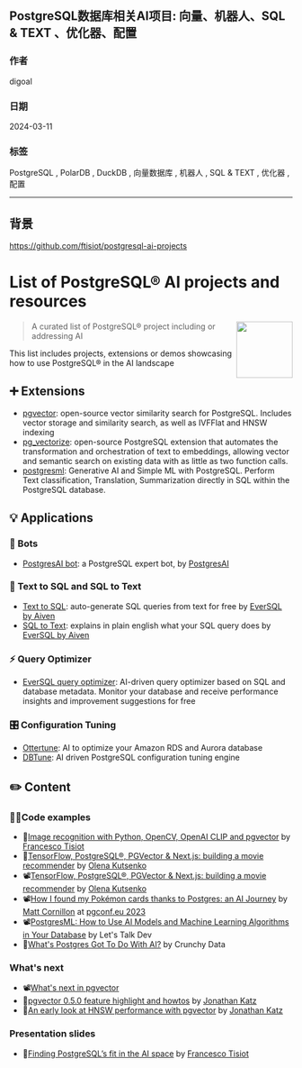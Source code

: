 ## PostgreSQL数据库相关AI项目: 向量、机器人、SQL & TEXT 、优化器、配置    
                                                                            
### 作者                                                                            
digoal                                                                            
                                                                            
### 日期                                                                            
2024-03-11                                                                   
                                                                            
### 标签                                                                            
PostgreSQL , PolarDB , DuckDB , 向量数据库 , 机器人 , SQL & TEXT , 优化器 , 配置                    
                                                                            
----                                                                            
                                                                            
## 背景     
    
https://github.com/ftisiot/postgresql-ai-projects    
  
  
# List of PostgreSQL® AI projects and resources  
  
[<img src="https://wiki.postgresql.org/images/a/a4/PostgreSQL_logo.3colors.svg" align="right"  width="100">](https://www.postgresql.org/)  
  
> A curated list of PostgreSQL® project including or addressing AI  
  
This list includes projects, extensions or demos showcasing how to use PostgreSQL® in the AI landscape  
  
## ➕ Extensions  
  
* [pgvector](https://github.com/pgvector/pgvector): open-source vector similarity search for PostgreSQL. Includes vector storage and similarity search, as well as IVFFlat and HNSW indexing  
* [pg_vectorize](https://github.com/tembo-io/pg_vectorize): open-source PostgreSQL extension that automates the transformation and orchestration of text to embeddings, allowing vector and semantic search on existing data with as little as two function calls.  
* [postgresml](https://github.com/postgresml/postgresml): Generative AI and Simple ML with PostgreSQL. Perform Text classification, Translation, Summarization directly in SQL within the PostgreSQL database.  
  
## 💡 Applications  
  
### 🤖 Bots  
  
* [PostgresAI bot](https://postgres.ai/bot): a PostgreSQL expert bot, by [PostgresAI](https://twitter.com/postgres_ai)  
  
### 📑 Text to SQL and SQL to Text  
  
* [Text to SQL](https://www.eversql.com/text-to-sql/): auto-generate SQL queries from text for free by [EverSQL by Aiven](https://www.eversql.com/?utm_medium=organic&utm_source=ext_blog&utm_content=listpostgresai)  
* [SQL to Text](https://www.eversql.com/sql-to-text/?utm_medium=organic&utm_source=ext_blog&utm_content=listpostgresai): explains in plain english what your SQL query does by [EverSQL by Aiven](https://www.eversql.com/?utm_medium=organic&utm_source=ext_blog&utm_content=listpostgresai)  
  
  
### ⚡️ Query Optimizer  
  
* [EverSQL query optimizer](https://www.eversql.com/sql-query-optimizer/?utm_medium=organic&utm_source=ext_blog&utm_content=listpostgresai): AI-driven query optimizer based on SQL and database metadata. Monitor your database and receive performance insights and improvement suggestions for free  
  
### 🎛️ Configuration Tuning  
  
* [Ottertune](https://ottertune.com/): AI to optimize your Amazon RDS and Aurora database  
* [DBTune](https://www.dbtune.com/): AI driven PostgreSQL configuration tuning engine  
  
## ✏️ Content  
  
### 👩‍💻Code examples  
  
* 📝[Image recognition with Python, OpenCV, OpenAI CLIP and pgvector](https://aiven.io/developer/find-faces-with-pgvector) by [Francesco Tisiot](https://www.linkedin.com/in/francescotisiot)  
* 📝[TensorFlow, PostgreSQL®, PGVector & Next.js: building a movie recommender](https://aiven.io/developer/building-a-movie-recommender) by [Olena Kutsenko](https://www.linkedin.com/in/olenakutsenko/)  
* 📽️[TensorFlow, PostgreSQL®, PGVector & Next.js: building a movie recommender](https://youtu.be/ll2VjbGHO4E) by [Olena Kutsenko](https://www.linkedin.com/in/olenakutsenko/)  
* 📽️[How I found my Pokémon cards thanks to Postgres: an AI Journey](https://www.youtube.com/watch?v=QofVrNDSby4) by [Matt Cornillon](https://www.linkedin.com/in/matt-cornillon/) at [pgconf.eu 2023](https://2023.pgconf.eu/)  
* 📽️[PostgresML: How to Use AI Models and Machine Learning Algorithms in Your Database](https://www.youtube.com/watch?v=JTgl5GwrMu8) by Let's Talk Dev  
* 📝[What's Postgres Got To Do With AI?](https://www.crunchydata.com/blog/whats-postgres-got-to-do-with-ai) by Crunchy Data  
  
### What's next  
  
* 📽️[What's next in pgvector](https://www.youtube.com/watch?v=CzeTgNoHXN0)  
* 📝[pgvector 0.5.0 feature highlight and howtos](https://jkatz05.com/post/postgres/pgvector-overview-0.5.0/) by [Jonathan Katz](https://www.linkedin.com/in/jonathan-katz-6495532/)  
* 📝[An early look at HNSW performance with pgvector](https://jkatz05.com/post/postgres/pgvector-hnsw-performance/) by [Jonathan Katz](https://www.linkedin.com/in/jonathan-katz-6495532/)  
  
### Presentation slides  
  
* 🛝[Finding PostgreSQL’s fit in the AI space](https://ftisiot.net/talks/postgresql-fit-ai/) by [Francesco Tisiot](https://www.linkedin.com/in/francescotisiot)  
  
